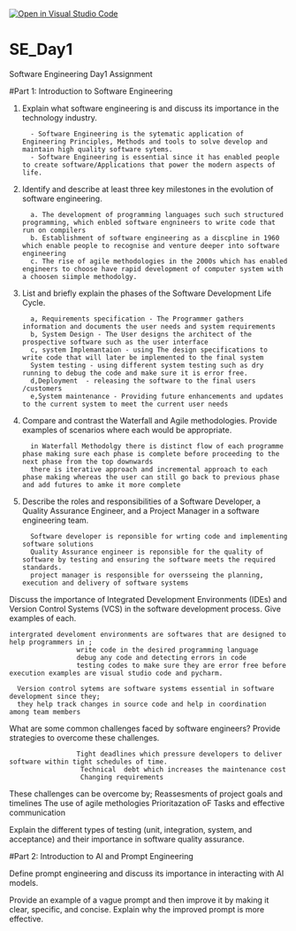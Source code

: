 [![Open in Visual Studio Code](https://classroom.github.com/assets/open-in-vscode-2e0aaae1b6195c2367325f4f02e2d04e9abb55f0b24a779b69b11b9e10269abc.svg)](https://classroom.github.com/online_ide?assignment_repo_id=16960621&assignment_repo_type=AssignmentRepo)
# SE_Day1
Software Engineering Day1 Assignment

#Part 1: Introduction to Software Engineering

1. Explain what software engineering is and discuss its importance in the technology industry.

         - Software Engineering is the sytematic application of Engineering Principles, Methods and tools to solve develop and maintain high quality software sytems.
         - Software Engineering is essential since it has enabled people to create software/Applications that power the modern aspects of life.


2. Identify and describe at least three key milestones in the evolution of software engineering.

         a. The development of programming languages such such structured programming, which enbled software engnineers to write code that run on compilers
         b. Establishment of software engineering as a discpline in 1960 which enable people to recognise and venture deeper into software engineering
         c. The rise of agile methodologies in the 2000s which has enabled engineers to choose have rapid development of computer system with a choosen siimple methodolgy.
            

3. List and briefly explain the phases of the Software Development Life Cycle.

         a, Requirements specification - The Programmer gathers information and documents the user needs and system requirements
         b, System Design - The User designs the architect of the prospective software such as the user interface
         c, system Implemantaion - using The design specifications to write code that will later be implemented to the final system
         System testing - using different system testing such as dry running to debug the code and make sure it is error free.
         d,Deployment  - releasing the software to the final users /customers
         e,System maintenance - Providing future enhancements and updates to the current system to meet the current user needs 



4. Compare and contrast the Waterfall and Agile methodologies. Provide examples of scenarios where each would be appropriate.

         in Waterfall Methodolgy there is distinct flow of each programme phase making sure each phase is complete before proceeding to the next phase from the top downwards
         there is iterative approach and incremental approach to each phase making whereas the user can still go back to previous phase and add futures to amke it more complete

5. Describe the roles and responsibilities of a Software Developer, a Quality Assurance Engineer, and a Project Manager in a software engineering team.

         Software developer is reponsible for wrting code and implementing software solutions
         Quality Assurance engineer is reponsible for the quality of software by testing and ensuring the software meets the required standards.
         project manager is responsible for oversseing the planning, execution and delivery of software systems

Discuss the importance of Integrated Development Environments (IDEs) and Version Control Systems (VCS) in the software development process. Give examples of each.

    intergrated develoment environments are softwares that are designed to help programmers in ; 
                     write code in the desired programming language
                     debug any code and detecting errors in code 
                     testing codes to make sure they are error free before execution examples are visual studio code and pycharm.

      Version control sytems are software systems essential in software development since they;
      they help track changes in source code and help in coordination among team members 


What are some common challenges faced by software engineers? Provide strategies to overcome these challenges.

                     Tight deadlines which pressure developers to deliver software within tight schedules of time.
                      Technical  debt which increases the maintenance cost
                      Changing requirements 
These challenges can be overcome by;
                  Reassesments of project goals and timelines 
                  The use of agile methologies
                  Prioritazation oF Tasks
                  and effective communication


Explain the different types of testing (unit, integration, system, and acceptance) and their importance in software quality assurance.





#Part 2: Introduction to AI and Prompt Engineering




Define prompt engineering and discuss its importance in interacting with AI models.




Provide an example of a vague prompt and then improve it by making it clear, specific, and concise. Explain why the improved prompt is more effective.



